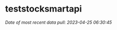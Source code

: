 
<!-- README.md is generated from README.Rmd. Please edit that file -->

# teststocksmartapi

*Date of most recent data pull: 2023-04-25 06:30:45*
